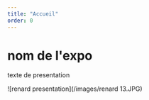 ```yaml
---
title: "Accueil"
order: 0
---
```

# nom de l'expo

texte de presentation





![renard presentation](/images/renard 13.JPG) 